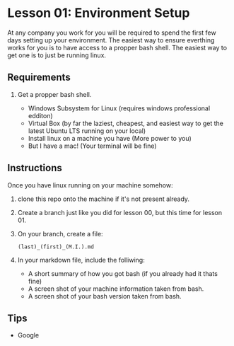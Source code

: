 # Lesson 01: Environment Setup

At any company you work for you will be required to spend the first few days setting up your environment. The easiest way to ensure everthing works for you is to have access to a propper bash shell. The easiest way to get one is to just be running linux.

## Requirements

1. Get a propper bash shell.

    * Windows Subsystem for Linux (requires windows professional edditon)
    * Virtual Box (by far the laziest, cheapest, and easiest way to get the latest Ubuntu LTS running on your local)
    * Install linux on a machine you have (More power to you)
    * But I have a mac! (Your terminal will be fine)

## Instructions 

Once you have linux running on your machine somehow:

1. clone this repo onto the machine if it's not present already.
2. Create a branch just like you did for lesson 00, but this time for lesson 01. 
3. On your branch, create a file:
    
    ```
    (last)_(first)_(M.I.).md
    ```

4. In your markdown file, include the folliwing:
    
    * A short summary of how you got bash (if you already had it thats fine)
    * A screen shot of your machine information taken from bash.
    * A screen shot of your bash version taken from bash.


## Tips

* Google